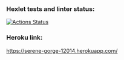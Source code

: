 ### Hexlet tests and linter status:
[![Actions Status](https://github.com/JohnZoidy/frontend-project-lvl4/workflows/hexlet-check/badge.svg)](https://github.com/JohnZoidy/frontend-project-lvl4/actions)

### Heroku link:
https://serene-gorge-12014.herokuapp.com/